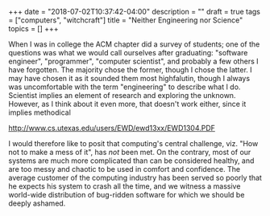 +++
date = "2018-07-02T10:37:42-04:00"
description = ""
draft = true
tags = ["computers", "witchcraft"]
title = "Neither Engineering nor Science"
topics = []
+++

When I was in college the ACM chapter did a survey of students; one of
the questions was what we would call ourselves after graduating:
"software engineer", "programmer", "computer scientist", and probably
a few others I have forgotten.  The majority chose the former, though
I chose the latter.  I may have chosen it as it sounded them most
highfalutin, though I always was uncomfortable with the term "engineering"
to describe what I do.  Scientist implies an element of research and
exploring the unknown.  However, as I think about it even more,
that doesn't work either, since it implies methodical 

http://www.cs.utexas.edu/users/EWD/ewd13xx/EWD1304.PDF

I would therefore like to posit that computing's central challenge, viz. "How not to make a mess of it", has _not_ been met.  On the contrary, most of our systems are much more complicated than can be considered healthy, and are too messy and chaotic to be used in comfort and confidence.  The average customer of the computing industry has been served so poorly that he expects his system to crash all the time, and we witness a massive world-wide distribution of bug-ridden software for which we should be deeply ashamed.

